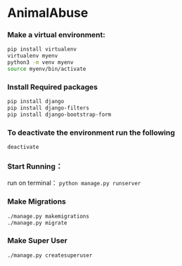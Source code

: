 # AnimalAbuse

### Make a virtual environment:
```bash
pip install virtualenv
virtualenv myenv
python3 -m venv myenv
source myenv/bin/activate
```
### Install Required packages
```bash
pip install django
pip install django-filters
pip install django-bootstrap-form
```

### To deactivate the environment run the following
```bash
deactivate
```

### Start Running：
run on terminal： `python manage.py runserver`


### Make Migrations
```bash
./manage.py makemigrations
./manage.py migrate
```


### Make Super User 
```bash
./manage.py createsuperuser
```
